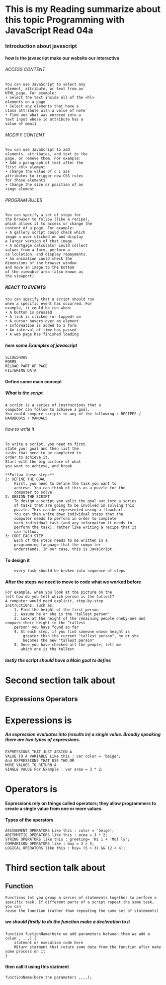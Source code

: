 # This is my Reading summarize about this topic Programming with JavaScript Read 04a

### Introduction about javascript
#### how is the javascript make our website our interactive
   ###### ACCESS CONTENT
    You can use JavaScript to select any
    element, attribute, or text from an
    HTML page. For example:
    • Select the text inside all of the <hl>
    elements on a page
    • Select any elements that have a
    c1ass attribute with a value of note
    • Find out what was entered into a
    text input whose id attribute has a
    value of emai1 

###### MODIFY CONTENT
    You can use JavaScript to add
    elements, attributes, and text to the
    page, or remove them. For example:
    • Add a paragraph of text after the
    first <hl> element
    • Change the value of c 1 ass
    attributes to trigger new CSS rules
    for those elements
    • Change the size or position of an
    <img> element 

###### PROGRAM RULES
    You can specify a set of steps for
    the browser to follow (like a recipe),
    which allows it to access or change the
    content of a page. For example:
    • A gallery script could check which
    image a user clicked on and display
    a larger version of that image.
    • A mortgage calculator could collect
    values from a form, perform a
    ca lculation, and display repayments.
    • An animation could check the
    dimensions of the browser window
    and move an image to the bottom
    of the viewable area (also known as
    the viewport)

##### REACT TO EVENTS
    You can specify that a script should run
    when a specific event has occurred. For
    example, it could be run when:
    • A button is pressed
    • A link is clicked (or tapped) on
    • A cursor hovers over an element
    • Information is added to a form
    • An interval of time has passed
    • A web page has finished loading   


##### here some Examples of javascript 
    SLIDESHOWS
    FORMS
    RELOAD PART OF PAGE 
    FILTERING DATA



#### Define some main concept 
##### What is the script 
    A script is a series of instructions that a
    computer can follow to achieve a goal.
    You could compare scripts to any of the following : RECIPES / HANDBOOKS / MANUALS
###### how to write it
    To write a script, you need to first
    state your goal and then list the
    tasks that need to be completed in
    order to achieve it. 
    Start with the big picture of what
    you want to achieve, and break
    
    **Follow these steps**
    1: DEFINE THE GOAL
        First, you need to define the task you want to
        achieve. You can think of this as a puzzle for the
        computer to solve.
    2: DESIGN THE SCRIPT
        To design a script you split the goal out into a series
        of tasks that are going to be involved in solving this
        puzzle. This can be represented using a flowchart.
        You can then write down individual steps that the
        computer needs to perform in order to complete
        each individual task (and any information it needs to
        perform the task), rather like writing a recipe that it
        can follow.
    3: CODE EACH STEP
        Each of the steps needs to be written in a
        programming language that the compu ter
        understands. In our case, this is JavaScript.
#### To design it 
        every task should be broken into sequence of steps
#### After the steps we need to move to code what we worked before
    For example, when you look at the picture on the
    left how do you tell which person is the tallest?
    A computer would need explicit, step-by-step
    instructi0ns, such as:
        1. Find the height of the first person
        2. Assume he or she is the "tallest person"
        3. Look at the height of the remaining people oneby-one and compare their height to the "tallest
        person" you have found so far
        4. At each step, if you find someone whose height is
            greater than the current "tallest person", he or she
            becomes the new "tallest person"
        5. Once you have checked all the people, tell me
           which one is the tallest  


##### lastly the script should have a Main goal to define 



# Second section talk about 

## Expressions Operators

# Experessions is 
##### An expression evaluates into (results in) a single value. Broadly speaking there are two types of expressions. 
    EXPRESSIONS THAT JUST ASSIGN A
    VALUE TO A VARIABLE Like this : var color = 'beige'; 
    And EXPRESSIONS THAT USE TWO OR
    MORE VALUES TO RETURN A 
    SINGLE VALUE For Example : var area = 3 * 2;

# Operators is 
#### Expressions rely on things called operators; they allow programmers to create a single value from one or more values. 
 #### Types of the operators 
    ASSIGNMENT OPERATORS Like this : color = 'beige'; 
    ARITHMETIC OPERATORS like this : area = 3 * 2; 
    STRING OPERATORS like this : greeting= 'Hi 1 + 'Mol ly'; 
    COMPARISON OPERATORS like : buy = 3 > 5;
    LOGICAL OPERATORS like this : buy= (5 > 3) && (2 < 4); 

# Third section talk about
## Function
    Functions let you group a series of statements together to perform a
    specific task. If different parts of a script repeat the same task, you can
    reuse the function (rather than repeating the same set of statements)

##### we should firstly to do the function make a decleration to it 

    function fuctionName(here we add parameters between them we add a colun , , ,) {
        statment or execution code here
        REturn statment that return some data from the function after make some process on it 
    }
#### then call it using this statment 
    functionName(here the parameters ,,,,);